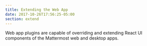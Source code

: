 ```yaml
---
title: Extending the Web App
date: 2017-10-26T17:56:25-05:00
section: extend
---
```


Web app plugins are capable of overriding and extending React UI components of the Mattermost web and desktop apps.
